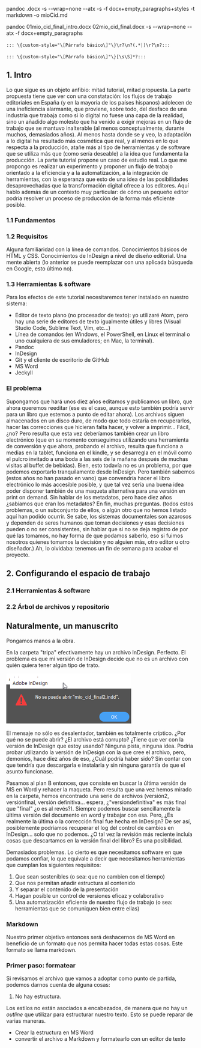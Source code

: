 pandoc .docx -s --wrap=none --atx -s -f docx+empty_paragraphs+styles -t markdown -o mioCid.md

pandoc 01mio_cid_final_intro.docx 02mio_cid_final.docx -s --wrap=none --atx -f docx+empty_paragraphs

`::: \{custom-style="\[Párrafo básico\]"\}\r?\n?(.*|)\r?\n?:::`

`::: \{custom-style="\[Párrafo básico\]"\}[\s\S]*?:::`

## 1. Intro

Lo que sigue es un objeto anfibio: mitad tutorial, mitad propuesta. La parte propuesta tiene que ver con una constatación: los flujos de trabajo editoriales en España (y en la mayoría de los países hispanos) adolecen de una ineficiencia alarmante, que proviene, sobre todo, del desface de una industria que trabaja como si lo digital no fuese una capa de la realidad, sino un añadido algo molesto que ha venido a exigir mejoras en un flujo de trabajo que se mantuvo inalterable (al menos conceptualmente, durante muchos, demasiados años). Al menos hasta donde se y veo, la adaptación a lo digital ha resultado más cosmética que real, y al menos en lo que respecta a la producción, atañe más al tipo de herramientas y de software que se utiliza más que (como sería deseable) a la idea que fundamenta la producción.
La parte tutorial propone un caso de estudio real. Lo que me propongo es realizar un experimento y proponer un flujo de trabajo orientado a la eficiencia y a la automatización, a la integración de herramientas, con la esperanza que esto de una idea de las posibilidades desaprovechadas que la transformación digital ofrece a los editores.
Aquí hablo además de un contexto muy particular: de cómo un pequeño editor podría resolver un proceso de producción de la forma más eficiente posible.

### 1.1 Fundamentos

### 1.2 Requisitos

Alguna familiaridad con la línea de comandos.
Conocimientos básicos de HTML y CSS. Conocimientos de InDesign a nivel de diseño editorial.
Una mente abierta (lo anterior se puede reemplazar con una aplicada búsqueda en Google, esto último no).

### 1.3 Herramientas & software

Para los efectos de este tutorial necesitaremos tener instalado en nuestro sistema:

- Editor de texto plano (no procesador de texto): yo utilizaré Atom, pero hay una serie de editores de texto igualmente útiles y libres (Visual Studio Code, Sublime Text, Vim, etc...)
- Línea de comandos (en Windows, el PowerShell, en Linux el terminal o uno cualquiera de sus emuladores; en Mac, la terminal).
- Pandoc
- InDesign
- Git y el cliente de escritorio de GitHub
- MS Word
- Jeckyll

### El problema

Supongamos que hará unos diez años editamos y publicamos un libro, que ahora queremos reeditar (ese es el caso, aunque esto también podría servir para un libro que estemos a punto de editar ahora). Los archivos siguen almacenados en un disco duro, de modo que todo estaría en recuperarlos, hacer las correcciones que hicieran falta hacer, y volver a imprimir... Fácil, ¿no?
Pero resulta que esta vez deberíamos también crear un libro electrónico (que en su momento conseguimos utilizando una herramienta de conversión y que ahora, probando el archivo, resulta que funciona a medias en la tablet, funciona en el kindle, y se desarregla en el móvil como el pulcro invitado a una boda a las seis de la mañana después de muchas visitas al buffet de bebidas). Bien, esto todavía no es un problema, por que podemos exportarlo tranquilamente desde InDesign. Pero también sabemos (estos años no han pasado en vano) que convendría hacer el libro electrónico lo más accesible posible, y que tal vez sería una buena idea poder disponer también de una maqueta alternativa para una versión en print on demand. Sin hablar de los metadatos, pero hace diez años ¿sabíamos que eran los metadatos? En fin, muchas preguntas.
(todos estos problemas, o un subconjunto de ellos, o algún otro que no hemos listado aquí han podido ocurrir. Se sabe, los sistemas documentales son azarosos y dependen de seres humanos que toman decisiones y esas decisiones pueden o no ser consistentes, sin hablar que si no se deja registro de por qué las tomamos, no hay forma de que podamos saberlo, eso si fuimos nosotros quienes tomamos la decisión y no alguien más, otro editor u otro diseñador.)
Ah, lo olvidaba: tenemos un fin de semana para acabar el proyecto.

## 2. Configurando el espacio de trabajo

### 2.1 Herramientas & software

### 2.2 Árbol de archivos y repositorio

## Naturalmente, un manuscrito

Pongamos manos a la obra.

En la carpeta "tripa" efectivamente hay un archivo InDesign. Perfecto. El problema es que mi versión de InDesign decide que no es un archivo con quién quiera tener algún tipo de trato.

![InDesign no puede abrir el archivo](imgs/noSePuedeAbrirElArchivoInDesign.png)

El mensaje no sólo es desalentador, también es totalmente críptico. ¿Por qué no se puede abrir? ¿El archivo está corrupto? ¿Tiene que ver con la versión de InDesign que estoy usando? Ninguna pista, ninguna idea. Podría probar utilizando la versión de InDesign con la que cree el archivo, pero, demonios, hace diez años de eso, ¿Cuál podría haber sido? Sin contar con que tendría que descargarla e instalarla y sin ninguna garantía de que el asunto funcionase.

Pasamos al plan B entonces, que consiste en buscar la última versión de MS en Word y rehacer la maqueta.
Pero resulta que una vez hemos mirado en la carpeta, hemos encontrado una serie de archivos (versión2, versiónfinal, versión definitiva... espera, ¿"versiondefinitiva" es más final que "final" ¿o es al revés?). Siempre podemos buscar sencillamente la última versión del documento en word y trabajar con esa. Pero, ¿Es realmente la última o la corrección final fue hecha en InDesign? De ser así, posiblemente podríamos recuperar el log del control de cambios en InDesign... solo que no podemos. ¿O tal vez la revisión más reciente incluía cosas que descartamos en la versión final del libro? Es una posibilidad.

Demasiados problemas. Lo cierto es que necesitamos software en que podamos confiar, lo que equivale a decir que necesitamos herramientas que cumplan los siguientes requisitos:

1. Que sean sostenibles (o sea: que no cambien con el tiempo)
2. Que nos permitan añadir estructura al contenido
3. Y separar el contenido de la presentación
4. Hagan posible un control de versiones eficaz y colaborativo
5. Una automatización eficiente de nuestro flujo de trabajo (o sea: herramientas que se comuniquen bien entre ellas)

### Markdown

Nuestro primer objetivo entonces será deshacernos de MS Word en beneficio de un formato que nos permita hacer todas estas cosas. Este formato se llama markdown.

### Primer paso: formatear

Si revisamos el archivo que vamos a adoptar como punto de partida, podemos darnos cuenta de alguna cosas:

1. No hay estructura.

Los estilos no están asociados a encabezados, de manera que no hay un _outline_ que utilizar para estructurar nuestro texto. Esto se puede reparar de varias maneras.

- Crear la estructura en MS Word
- convertir el archivo a Markdown y formatearlo con un editor de texto
